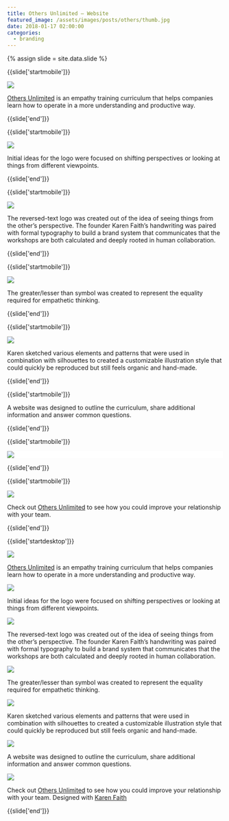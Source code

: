 ```yaml
---
title: Others Unlimited — Website
featured_image: /assets/images/posts/others/thumb.jpg
date: 2018-01-17 02:00:00
categories:
  - branding
---
```


{% assign slide = site.data.slide %}

{{slide['startmobile']}}

<div>
  <img
    class='full-height' 
    src='{{ site.url }}/assets/images/posts/others/others-mobile-1.png'
  />
</div>

<p class="bg"><a href="https://www.othersunlimited.com/">Others Unlimited</a> is an empathy training curriculum that helps companies learn how to operate in a more understanding and productive way.</p>

{{slide['end']}}

{{slide['startmobile']}}

<div>
  <img
    class='full-height' 
    src='{{ site.url }}/assets/images/posts/others/others-mobile-2.png'
  />
</div>

<p class="bg">Initial ideas for the logo were focused on shifting perspectives or looking at things from different viewpoints.</p>

{{slide['end']}}


{{slide['startmobile']}}

<div>
  <img
    class='full-height' 
    src='{{ site.url }}/assets/images/posts/others/others-mobile-3.png'
  />
</div>

<p class="bg">The reversed-text logo was created out of the idea of seeing things from the other’s perspective. The founder Karen Faith’s handwriting was paired with formal typography to build a brand system that communicates that the workshops are both calculated and deeply rooted in human collaboration.</p>

{{slide['end']}}


{{slide['startmobile']}}

<div>
  <img
    class='full-height' 
    src='{{ site.url }}/assets/images/posts/others/others-mobile-4.png'
  />
</div>

<p class="bg">The greater/lesser than symbol was created to represent the equality required for empathetic thinking.</p>

{{slide['end']}}


{{slide['startmobile']}}

<div>
  <img
    class='full-height' 
    src='{{ site.url }}/assets/images/posts/others/others-mobile-5.png'
  />
</div>

<p class="bg-dark">Karen sketched various elements and patterns that were used in combination with silhouettes to created a customizable illustration style that could quickly be reproduced but still feels organic and hand-made.</p>

{{slide['end']}}

{{slide['startmobile']}}

<p>A website was designed to outline the curriculum, share additional information and answer common questions.</p>

{{slide['end']}}

{{slide['startmobile']}}

<div style="background: white">
  <img
    class='full-height' 
    src='{{ site.url }}/assets/images/posts/others/others-mobile-6.png'
  />
</div>

{{slide['end']}}

{{slide['startmobile']}}

<div>
  <img
    class='full-height' 
    src='{{ site.url }}/assets/images/posts/others/others-mobile-7.png'
  />
</div>

<p class="bg">Check out <a href="https://www.othersunlimited.com/">Others Unlimited</a> to see how you could improve your relationship with your team.</p>

{{slide['end']}}


{{slide['startdesktop']}}

<div>
  <img
    class='full-width' 
    src='{{ site.url }}/assets/images/posts/others/others-1.jpg'
  />
</div>

<p class="bg"><a href="https://www.othersunlimited.com/">Others Unlimited</a> is an empathy training curriculum that helps companies learn how to operate in a more understanding and productive way.</p>

<div>
  <img
    src='{{ site.url }}/assets/images/posts/others/others-grid-1.png'
  />
</div>

<p class="bg">Initial ideas for the logo were focused on shifting perspectives or looking at things from different viewpoints.</p>

<div>
  <img
    src='{{ site.url }}/assets/images/posts/others/others-grid-2.png'
  />
</div>

<p class="bg">The reversed-text logo was created out of the idea of seeing things from the other’s perspective. The founder Karen Faith’s handwriting was paired with formal typography to build a brand system that communicates that the workshops are both calculated and deeply rooted in human collaboration.</p>

<div>
  <img
    src='{{ site.url }}/assets/images/posts/others/others-grid-3.png'
  />
</div>

<p class="bg">The greater/lesser than symbol was created to represent the equality required for empathetic thinking.</p>

<div>
  <img
    src='{{ site.url }}/assets/images/posts/others/others-grid-4.png'
  />
</div>

<p class="bg-dark">Karen sketched various elements and patterns that were used in combination with silhouettes to created a customizable illustration style that could quickly be reproduced but still feels organic and hand-made.</p>

<div>
  <img
    src='{{ site.url }}/assets/images/posts/others/others-grid-5.png'
  />
</div>

<p class="bg-dark">A website was designed to outline the curriculum, share additional information and answer common questions.</p>

<div>
  <img
    src='{{ site.url }}/assets/images/posts/others/others-animation.gif'
  />
</div>

<p class="bg">Check out <a href="https://www.othersunlimited.com/">Others Unlimited</a> to see how you could improve your relationship with your team. Designed with <a href="https://karenfaith.com/">Karen Faith</a></p>

{{slide['end']}}
